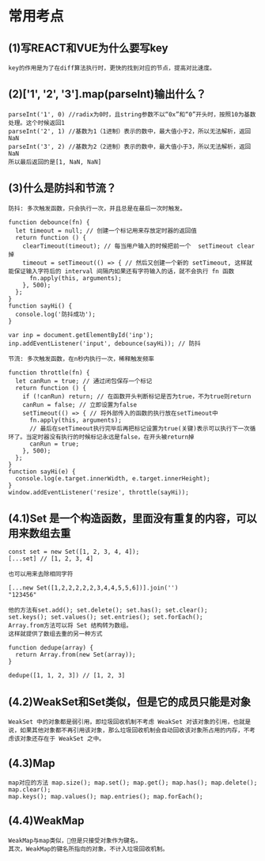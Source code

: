 常用考点
===
(1)写REACT和VUE为什么要写key
---
    key的作用是为了在diff算法执行时，更快的找到对应的节点，提高对比速度。
(2)['1', '2', '3'].map(parseInt)输出什么？
---
    parseInt('1', 0) //radix为0时，且string参数不以“0x”和“0”开头时，按照10为基数处理。这个时候返回1
    parseInt('2', 1) //基数为1（1进制）表示的数中，最大值小于2，所以无法解析，返回NaN
    parseInt('3', 2) //基数为2（2进制）表示的数中，最大值小于3，所以无法解析，返回NaN
    所以最后返回的是[1, NaN, NaN]
(3)什么是防抖和节流？
---
    防抖: 多次触发函数，只会执行一次，并且总是在最后一次时触发。
```
function debounce(fn) {
  let timeout = null; // 创建一个标记用来存放定时器的返回值
  return function () {
    clearTimeout(timeout); // 每当用户输入的时候把前一个  setTimeout clear 掉
    timeout = setTimeout(() => { // 然后又创建一个新的 setTimeout, 这样就能保证输入字符后的 interval 间隔内如果还有字符输入的话，就不会执行 fn 函数
      fn.apply(this, arguments);
    }, 500);
  };
}
function sayHi() {
  console.log('防抖成功');
}

var inp = document.getElementById('inp');
inp.addEventListener('input', debounce(sayHi)); // 防抖
```
    节流: 多次触发函数，在n秒内执行一次，稀释触发频率
```
function throttle(fn) {
  let canRun = true; // 通过闭包保存一个标记
  return function () {
    if (!canRun) return; // 在函数开头判断标记是否为true，不为true则return
    canRun = false; // 立即设置为false
    setTimeout(() => { // 将外部传入的函数的执行放在setTimeout中
      fn.apply(this, arguments);
      // 最后在setTimeout执行完毕后再把标记设置为true(关键)表示可以执行下一次循环了。当定时器没有执行的时候标记永远是false，在开头被return掉
      canRun = true;
    }, 500);
  };
}
function sayHi(e) {
  console.log(e.target.innerWidth, e.target.innerHeight);
}
window.addEventListener('resize', throttle(sayHi));
```
(4.1)Set 是一个构造函数，里面没有重复的内容，可以用来数组去重
---

```
const set = new Set([1, 2, 3, 4, 4]);
[...set] // [1, 2, 3, 4]
```
    也可以用来去除相同字符
```
[...new Set([1,2,2,2,2,2,3,4,4,5,5,6])].join('')
"123456"
```
    他的方法有set.add(); set.delete(); set.has(); set.clear();
    set.keys(); set.values(); set.entries(); set.forEach();
    Array.from方法可以将 Set 结构转为数组。
    这样就提供了数组去重的另一种方式
```
function dedupe(array) {
  return Array.from(new Set(array));
}

dedupe([1, 1, 2, 3]) // [1, 2, 3]
```
(4.2)WeakSet和Set类似，但是它的成员只能是对象
---
    WeakSet 中的对象都是弱引用，即垃圾回收机制不考虑 WeakSet 对该对象的引用，也就是说，如果其他对象都不再引用该对象，那么垃圾回收机制会自动回收该对象所占用的内存，不考虑该对象还存在于 WeakSet 之中。
(4.3)Map
---
    map对应的方法 map.size(); map.set(); map.get(); map.has(); map.delete(); map.clear();
    map.keys(); map.values(); map.entries(); map.forEach();
(4.4)WeakMap
---
    WeakMap与map类似，但是只接受对象作为键名，
    其次，WeakMap的键名所指向的对象，不计入垃圾回收机制。